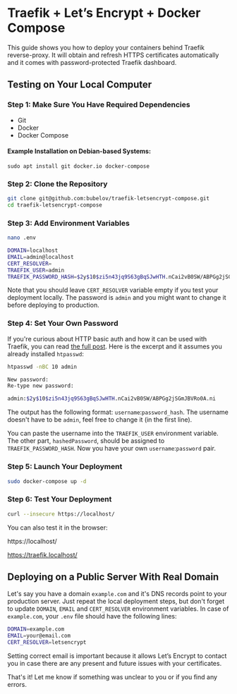 # Traefik + Let’s Encrypt + Docker Compose 

This guide shows you how to deploy your containers behind Traefik reverse-proxy. It will obtain and refresh HTTPS certificates automatically and it comes with password-protected Traefik dashboard. 

## Testing on Your Local Computer

### Step 1: Make Sure You Have Required Dependencies

- Git
- Docker
- Docker Compose

#### Example Installation on Debian-based Systems:

```
sudo apt install git docker.io docker-compose
```

### Step 2: Clone the Repository

```bash
git clone git@github.com:bubelov/traefik-letsencrypt-compose.git
cd traefik-letsencrypt-compose
```

### Step 3: Add Environment Variables

```bash
nano .env
```

```bash
DOMAIN=localhost
EMAIL=admin@localhost
CERT_RESOLVER=
TRAEFIK_USER=admin
TRAEFIK_PASSWORD_HASH=$2y$10$zi5n43jq9S63gBqSJwHTH.nCai2vB0SW/ABPGg2jSGmJBVRo0A.ni
```

Note that you should leave `CERT_RESOLVER` variable empty if you test your deployment locally. The password is `admin` and you might want to change it before deploying to production.

### Step 4: Set Your Own Password

If you're curious about HTTP basic auth and how it can be used with Traefik, you can read [the full post](https://bubelov.com/blog/basic-auth-reverse-proxy/). Here is the excerpt and it assumes you already installed `htpasswd`:

```bash
htpasswd -nBC 10 admin

New password:
Re-type new password:

admin:$2y$10$zi5n43jq9S63gBqSJwHTH.nCai2vB0SW/ABPGg2jSGmJBVRo0A.ni
```

The output has the following format: `username`:`password_hash`. The username doesn't have to be `admin`, feel free to change it (in the first line).

You can paste the username into the `TRAEFIK_USER` environment variable. The other part, `hashedPassword`, should be assigned to `TRAEFIK_PASSWORD_HASH`. Now you have your own `username`:`password` pair.

### Step 5: Launch Your Deployment

```bash
sudo docker-compose up -d
```

### Step 6: Test Your Deployment

```bash
curl --insecure https://localhost/
```

You can also test it in the browser:

https://localhost/

https://traefik.localhost/

## Deploying on a Public Server With Real Domain

Let's say you have a domain `example.com` and it's DNS records point to your production server. Just repeat the local deployment steps, but don't forget to update `DOMAIN`, `EMAIL` and `CERT_RESOLVER` environment variables. In case of `example.com`, your `.env` file should have the following lines:

```bash
DOMAIN=example.com
EMAIL=your@email.com
CERT_RESOLVER=letsencrypt
```

Setting correct email is important because it allows Let’s Encrypt to contact you in case there are any present and future issues with your certificates.

That's it! Let me know if something was unclear to you or if you find any errors.
